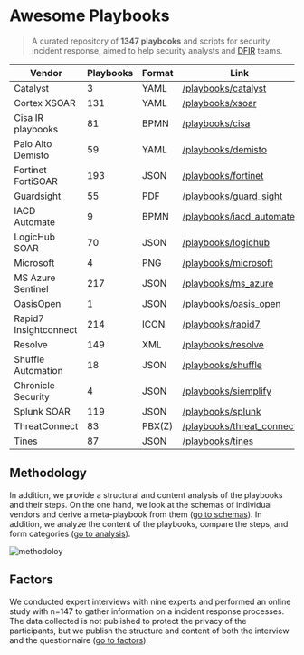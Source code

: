 Awesome Playbooks [](https://github.com/luduslibrum/awesome-playbooks)
=============================================================

> A curated repository of **1347 playbooks** and scripts for security incident response, aimed to help security analysts and [DFIR](http://www.acronymfinder.com/Digital-Forensics%2c-Incident-Response-%28DFIR%29.html) teams.

| Vendor | Playbooks | Format | Link |
| --- | --- | --- | --- |
| Catalyst | 3 | YAML | [/playbooks/catalyst](playbooks/catalyst) |
| Cortex XSOAR | 131 | YAML | [/playbooks/xsoar](playbooks/xsoar) |
| Cisa IR playbooks | 81 | BPMN | [/playbooks/cisa](playbooks/cisa) |
| Palo Alto Demisto | 59 | YAML | [/playbooks/demisto](playbooks/demisto) |
| Fortinet FortiSOAR | 193 | JSON | [/playbooks/fortinet](playbooks/fortinet) |
| Guardsight | 55 | PDF | [/playbooks/guard\_sight](playbooks/guard_sight) |
| IACD Automate | 9 | BPMN | [/playbooks/iacd\_automate](playbooks/iacd_automate) |
| LogicHub SOAR | 70 | JSON | [/playbooks/logichub](playbooks/logichub) |
| Microsoft | 4 | PNG | [/playbooks/microsoft](playbooks/microsoft) |
| MS Azure Sentinel | 217 | JSON | [/playbooks/ms\_azure](playbooks/ms_azure) |
| OasisOpen | 1 | JSON | [/playbooks/oasis\_open](playbooks/oasis_open) |
| Rapid7 Insightconnect | 214 | ICON | [/playbooks/rapid7](playbooks/rapid7) |
| Resolve | 149 | XML | [/playbooks/resolve](playbooks/resolve) |
| Shuffle Automation | 18 | JSON | [/playbooks/shuffle](playbooks/shuffle) |
| Chronicle Security | 4 | JSON | [/playbooks/siemplify](playbooks/chronicle) |
| Splunk SOAR | 119 | JSON | [/playbooks/splunk](playbooks/splunk) |
| ThreatConnect | 83 | PBX(Z) | [/playbooks/threat\_connect](playbooks/threat_connect) |
| Tines | 87 | JSON | [/playbooks/tines](playbooks/tines) |

Methodology
-----------

In addition, we provide a structural and content analysis of the playbooks and their steps. On the one hand, we look at the schemas of individual vendors and derive a meta-playbook from them ([go to schemas](schemas/)). In addition, we analyze the content of the playbooks, compare the steps, and form categories ([go to analysis](analysis/)).

![methodoloy](https://user-images.githubusercontent.com/23430598/220401059-145d38f1-df7b-4bea-83b0-f45098a22282.svg)

Factors
-------

We conducted expert interviews with nine experts and performed an online study with n=147 to gather information on a incident response processes. The data collected is not published to protect the privacy of the participants, but we publish the structure and content of both the interview and the questionnaire ([go to factors](factors/)).

